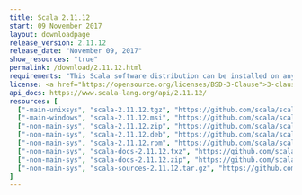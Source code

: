 ```yaml
---
title: Scala 2.11.12
start: 09 November 2017
layout: downloadpage
release_version: 2.11.12
release_date: "November 09, 2017"
show_resources: "true"
permalink: /download/2.11.12.html
requirements: "This Scala software distribution can be installed on any Unix-like or Windows system. It requires the Java runtime version 1.6 or later, which can be downloaded <a href='https://www.java.com/'>here</a>."
license: <a href="https://opensource.org/licenses/BSD-3-Clause">3-clause BSD license</a>
api_docs: https://www.scala-lang.org/api/2.11.12/
resources: [
  ["-main-unixsys", "scala-2.11.12.tgz", "https://github.com/scala/scala/releases/download/v2.11.12/scala-2.11.12.tgz", "Mac OS X, Unix, Cygwin", "27.77M"],
  ["-main-windows", "scala-2.11.12.msi", "https://github.com/scala/scala/releases/download/v2.11.12/scala-2.11.12.msi", "Windows (msi installer)", "109.82M"],
  ["-non-main-sys", "scala-2.11.12.zip", "https://github.com/scala/scala/releases/download/v2.11.12/scala-2.11.12.zip", "Windows", "27.82M"],
  ["-non-main-sys", "scala-2.11.12.deb", "https://github.com/scala/scala/releases/download/v2.11.12/scala-2.11.12.deb", "Debian", "76.44M"],
  ["-non-main-sys", "scala-2.11.12.rpm", "https://github.com/scala/scala/releases/download/v2.11.12/scala-2.11.12.rpm", "RPM package", "108.60M"],
  ["-non-main-sys", "scala-docs-2.11.12.txz", "https://github.com/scala/scala/releases/download/v2.11.12/scala-docs-2.11.12.txz", "API docs", "46.17M"],
  ["-non-main-sys", "scala-docs-2.11.12.zip", "https://github.com/scala/scala/releases/download/v2.11.12/scala-docs-2.11.12.zip", "API docs", "84.26M"],
  ["-non-main-sys", "scala-sources-2.11.12.tar.gz", "https://github.com/scala/scala/archive/v2.11.12.tar.gz", "Sources", ""]
]
---
```

